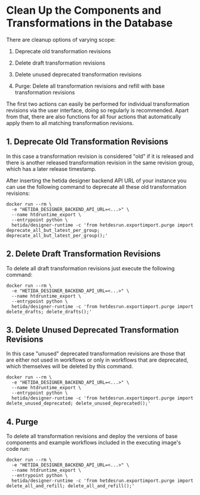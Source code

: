 # Clean Up the Components and Transformations in the Database

There are cleanup options of varying scope:

1. Deprecate old transformation revisions

2. Delete draft transformation revisions

3. Delete unused deprecated transformation revisions

4. Purge: Delete all transformation revisions and refill with base transformation revisions

The first two actions can easily be performed for individual transformation revisions via the user interface, doing so regularly is recommended. Apart from that, there are also functions for all four actions that automatically apply them to all matching transformation revisions.

## 1. Deprecate Old Transformation Revisions

In this case a transformation revision is considered "old" if it is released and there is another  released transformation revision in the same revision group, which has a later release timestamp.

After inserting the hetida designer backend API URL of your instance you can use the following command to deprecate all these old transformation revisions:

```shell
docker run --rm \
  -e "HETIDA_DESIGNER_BACKEND_API_URL=<...>" \
  --name htdruntime_export \
  --entrypoint python \
  hetida/designer-runtime -c 'from hetdesrun.exportimport.purge import deprecate_all_but_latest_per_group; deprecate_all_but_latest_per_group();'
```

## 2. Delete Draft Transformation Revisions

To delete all draft transformation revisions just execute the following command:

```shell
docker run --rm \
  -e "HETIDA_DESIGNER_BACKEND_API_URL=<...>" \
  --name htdruntime_export \
  --entrypoint python \
  hetida/designer-runtime -c 'from hetdesrun.exportimport.purge import delete_drafts; delete_drafts();'
```

## 3. Delete Unused Deprecated Transformation Revisions

In this case "unused" deprecated transformation revisions are those that are either not used in workflows or only in workflows that are deprecated, which themselves will be deleted by this command.

```shell
docker run --rm \
  -e "HETIDA_DESIGNER_BACKEND_API_URL=<...>" \
  --name htdruntime_export \
  --entrypoint python \
  hetida/designer-runtime -c 'from hetdesrun.exportimport.purge import delete_unused_deprecated; delete_unused_deprecated();'
```

## 4. Purge 

To delete all transformation revisions and deploy the versions of base components and example workflows included in the executing image's code run:

```shell
docker run --rm \
  -e "HETIDA_DESIGNER_BACKEND_API_URL=<...>" \
  --name htdruntime_export \
  --entrypoint python \
  hetida/designer-runtime -c 'from hetdesrun.exportimport.purge import delete_all_and_refill; delete_all_and_refill();'
```

